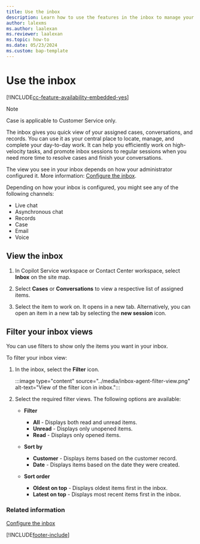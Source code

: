 ```yaml
---
title: Use the inbox
description: Learn how to use the features in the inbox to manage your work in Dynamics 365 Customer Service.
author: lalexms 
ms.author: laalexan
ms.reviewer: laalexan
ms.topic: how-to 
ms.date: 05/23/2024
ms.custom: bap-template 
---
```


# Use the inbox

[!INCLUDE[cc-feature-availability-embedded-yes](../../includes/cc-feature-availability-embedded-yes.md)]

> [!NOTE]
> Case is applicable to Customer Service only.

The inbox gives you quick view of your assigned cases, conversations, and records. You can use it as your central place to locate, manage, and complete your day-to-day work. It can help you efficiently work on high-velocity tasks, and promote inbox sessions to regular sessions when you need more time to resolve cases and finish your conversations.

The view you see in your inbox depends on how your administrator configured it. More information: [Configure the inbox](../administer/configure-inbox.md).

Depending on how your inbox is configured, you might see any of the following channels:

- Live chat
- Asynchronous chat
- Records
- Case
- Email
- Voice

## View the inbox

1. In Copilot Service workspace or Contact Center workspace, select **Inbox** on the site map.

1. Select **Cases** or **Conversations** to view a respective list of assigned items.
   
1. Select the item to work on. It opens in a new tab. Alternatively, you can open an item in a new tab by selecting the **new session** icon.

## Filter your inbox views

You can use filters to show only the items you want in your inbox.

To filter your inbox view:

1. In the inbox, select the **Filter** icon.

   :::image type="content" source="../media/inbox-agent-filter-view.png" alt-text="View of the filter icon in inbox.":::

1. Select the required filter views. The following options are available:

   - **Filter**
       - **All** - Displays both read and unread items.
       - **Unread** - Displays only unopened items.
       - **Read** - Displays only opened items.
         
   - **Sort by**
       - **Customer** - Displays items based on the customer record.
       - **Date** - Displays items based on the date they were created.
    
   - **Sort order**
       - **Oldest on top** - Displays oldest items first in the inbox.
       - **Latest on top** - Displays most recent items first in the inbox.

### Related information

[Configure the inbox](../administer/configure-inbox.md)  

[!INCLUDE[footer-include](../../includes/footer-banner.md)]
